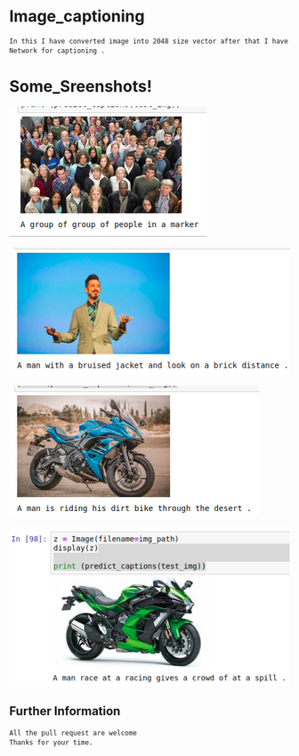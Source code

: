 # Image_captioning
```bash
In this I have converted image into 2048 size vector after that I have applied LSTM 
Network for captioning .
```
# Some_Sreenshots!

![](https://github.com/bansal-dhruv/Image_captioning/blob/master/Sample/s1.png)

![](https://github.com/bansal-dhruv/Image_captioning/blob/master/Sample/s2.png)

![](https://github.com/bansal-dhruv/Image_captioning/blob/master/Sample/s3.png)

![](https://github.com/bansal-dhruv/Image_captioning/blob/master/Sample/s4.png)

## Further Information
```bash
All the pull request are welcome
Thanks for your time.

```
